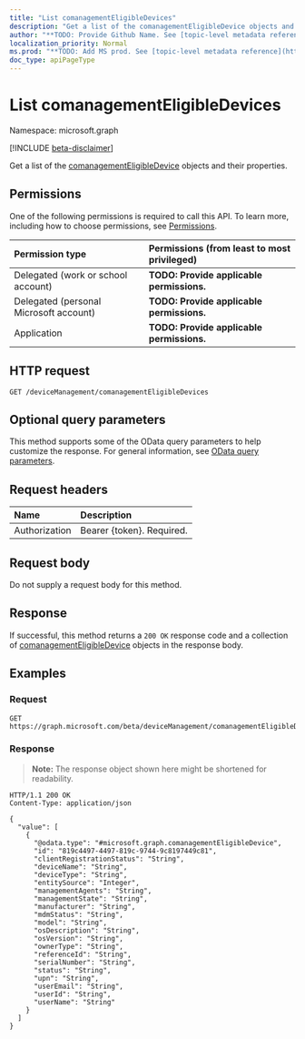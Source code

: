```yaml
---
title: "List comanagementEligibleDevices"
description: "Get a list of the comanagementEligibleDevice objects and their properties."
author: "**TODO: Provide Github Name. See [topic-level metadata reference](https://msgo.azurewebsites.net/add/document/guidelines/metadata.html#topic-level-metadata)**"
localization_priority: Normal
ms.prod: "**TODO: Add MS prod. See [topic-level metadata reference](https://msgo.azurewebsites.net/add/document/guidelines/metadata.html#topic-level-metadata)**"
doc_type: apiPageType
---
```


# List comanagementEligibleDevices
Namespace: microsoft.graph

[!INCLUDE [beta-disclaimer](../../includes/beta-disclaimer.md)]

Get a list of the [comanagementEligibleDevice](../resources/comanagementeligibledevice.md) objects and their properties.

## Permissions
One of the following permissions is required to call this API. To learn more, including how to choose permissions, see [Permissions](/graph/permissions-reference).

|Permission type|Permissions (from least to most privileged)|
|:---|:---|
|Delegated (work or school account)|**TODO: Provide applicable permissions.**|
|Delegated (personal Microsoft account)|**TODO: Provide applicable permissions.**|
|Application|**TODO: Provide applicable permissions.**|

## HTTP request

<!-- {
  "blockType": "ignored"
}
-->
``` http
GET /deviceManagement/comanagementEligibleDevices
```

## Optional query parameters
This method supports some of the OData query parameters to help customize the response. For general information, see [OData query parameters](/graph/query-parameters).

## Request headers
|Name|Description|
|:---|:---|
|Authorization|Bearer {token}. Required.|

## Request body
Do not supply a request body for this method.

## Response

If successful, this method returns a `200 OK` response code and a collection of [comanagementEligibleDevice](../resources/comanagementeligibledevice.md) objects in the response body.

## Examples

### Request
<!-- {
  "blockType": "request",
  "name": "list_comanagementeligibledevice"
}
-->
``` http
GET https://graph.microsoft.com/beta/deviceManagement/comanagementEligibleDevices
```


### Response
>**Note:** The response object shown here might be shortened for readability.
<!-- {
  "blockType": "response",
  "truncated": true,
  "@odata.type": "Collection(microsoft.graph.comanagementEligibleDevice)"
}
-->
``` http
HTTP/1.1 200 OK
Content-Type: application/json

{
  "value": [
    {
      "@odata.type": "#microsoft.graph.comanagementEligibleDevice",
      "id": "819c4497-4497-819c-9744-9c8197449c81",
      "clientRegistrationStatus": "String",
      "deviceName": "String",
      "deviceType": "String",
      "entitySource": "Integer",
      "managementAgents": "String",
      "managementState": "String",
      "manufacturer": "String",
      "mdmStatus": "String",
      "model": "String",
      "osDescription": "String",
      "osVersion": "String",
      "ownerType": "String",
      "referenceId": "String",
      "serialNumber": "String",
      "status": "String",
      "upn": "String",
      "userEmail": "String",
      "userId": "String",
      "userName": "String"
    }
  ]
}
```

